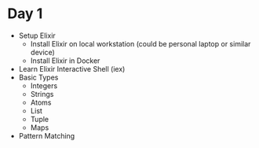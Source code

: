 # Day 1

- Setup Elixir
  - Install Elixir on local workstation (could be personal laptop or similar device)
  - Install Elixir in Docker
- Learn Elixir Interactive Shell (iex)
- Basic Types
  - Integers
  - Strings
  - Atoms
  - List
  - Tuple
  - Maps
- Pattern Matching